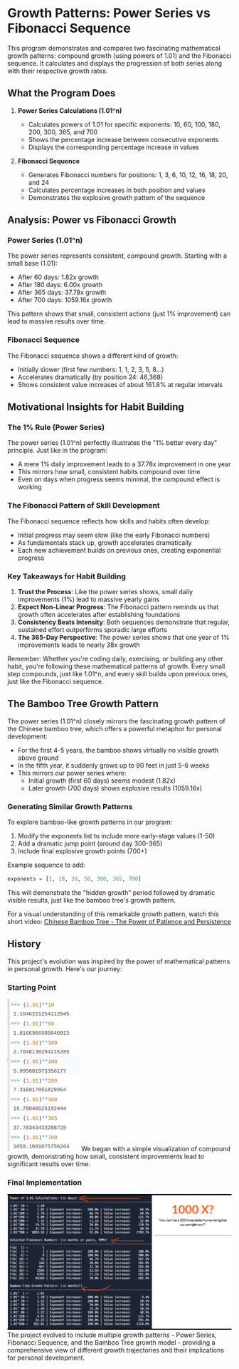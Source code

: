 
# Growth Patterns: Power Series vs Fibonacci Sequence

This program demonstrates and compares two fascinating mathematical growth patterns: compound growth (using powers of 1.01) and the Fibonacci sequence. It calculates and displays the progression of both series along with their respective growth rates.

## What the Program Does

1. **Power Series Calculations (1.01^n)**
   - Calculates powers of 1.01 for specific exponents: 10, 60, 100, 180, 200, 300, 365, and 700
   - Shows the percentage increase between consecutive exponents
   - Displays the corresponding percentage increase in values

2. **Fibonacci Sequence**
   - Generates Fibonacci numbers for positions: 1, 3, 6, 10, 12, 16, 18, 20, and 24
   - Calculates percentage increases in both position and values
   - Demonstrates the explosive growth pattern of the sequence

## Analysis: Power vs Fibonacci Growth

### Power Series (1.01^n)
The power series represents consistent, compound growth. Starting with a small base (1.01):
- After 60 days: 1.82x growth
- After 180 days: 6.00x growth
- After 365 days: 37.78x growth
- After 700 days: 1059.16x growth

This pattern shows that small, consistent actions (just 1% improvement) can lead to massive results over time.

### Fibonacci Sequence
The Fibonacci sequence shows a different kind of growth:
- Initially slower (first few numbers: 1, 1, 2, 3, 5, 8...)
- Accelerates dramatically (by position 24: 46,368)
- Shows consistent value increases of about 161.8% at regular intervals

## Motivational Insights for Habit Building

### The 1% Rule (Power Series)
The power series (1.01^n) perfectly illustrates the "1% better every day" principle. Just like in the program:
- A mere 1% daily improvement leads to a 37.78x improvement in one year
- This mirrors how small, consistent habits compound over time
- Even on days when progress seems minimal, the compound effect is working

### The Fibonacci Pattern of Skill Development
The Fibonacci sequence reflects how skills and habits often develop:
- Initial progress may seem slow (like the early Fibonacci numbers)
- As fundamentals stack up, growth accelerates dramatically
- Each new achievement builds on previous ones, creating exponential progress

### Key Takeaways for Habit Building
1. **Trust the Process**: Like the power series shows, small daily improvements (1%) lead to massive yearly gains
2. **Expect Non-Linear Progress**: The Fibonacci pattern reminds us that growth often accelerates after establishing foundations
3. **Consistency Beats Intensity**: Both sequences demonstrate that regular, sustained effort outperforms sporadic large efforts
4. **The 365-Day Perspective**: The power series shows that one year of 1% improvements leads to nearly 38x growth

Remember: Whether you're coding daily, exercising, or building any other habit, you're following these mathematical patterns of growth. Every small step compounds, just like 1.01^n, and every skill builds upon previous ones, just like the Fibonacci sequence.

## The Bamboo Tree Growth Pattern

The power series (1.01^n) closely mirrors the fascinating growth pattern of the Chinese bamboo tree, which offers a powerful metaphor for personal development:

- For the first 4-5 years, the bamboo shows virtually no visible growth above ground
- In the fifth year, it suddenly grows up to 90 feet in just 5-6 weeks
- This mirrors our power series where:
  - Initial growth (first 60 days) seems modest (1.82x)
  - Later growth (700 days) shows explosive results (1059.16x)

### Generating Similar Growth Patterns
To explore bamboo-like growth patterns in our program:
1. Modify the exponents list to include more early-stage values (1-50)
2. Add a dramatic jump point (around day 300-365)
3. Include final explosive growth points (700+)

Example sequence to add:
```python
exponents = [1, 10, 30, 50, 300, 365, 700]
```

This will demonstrate the "hidden growth" period followed by dramatic visible results, just like the bamboo tree's growth pattern.

For a visual understanding of this remarkable growth pattern, watch this short video:
[Chinese Bamboo Tree - The Power of Patience and Persistence](https://www.youtube.com/watch?v=KN9d6QQnIIM)

## History

This project's evolution was inspired by the power of mathematical patterns in personal growth. Here's our journey:

### Starting Point
![Initial Concept](powerOfCompounding.png)
We began with a simple visualization of compound growth, demonstrating how small, consistent improvements lead to significant results over time.

### Final Implementation
![Final Results](outcome.png)
The project evolved to include multiple growth patterns - Power Series, Fibonacci Sequence, and the Bamboo Tree growth model - providing a comprehensive view of different growth trajectories and their implications for personal development.
